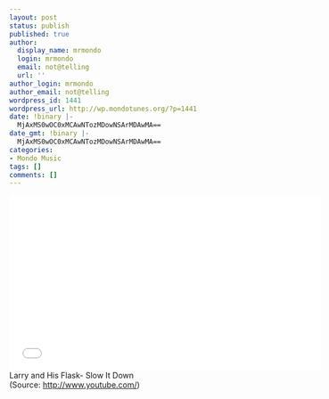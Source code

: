 ```yaml
---
layout: post
status: publish
published: true
author:
  display_name: mrmondo
  login: mrmondo
  email: not@telling
  url: ''
author_login: mrmondo
author_email: not@telling
wordpress_id: 1441
wordpress_url: http://wp.mondotunes.org/?p=1441
date: !binary |-
  MjAxMS0wOC0xMCAwNTozMDowNSArMDAwMA==
date_gmt: !binary |-
  MjAxMS0wOC0xMCAwNTozMDowNSArMDAwMA==
categories:
- Mondo Music
tags: []
comments: []
---
```

<iframe width="560" height="315" src="//www.youtube.com/embed/5K_0ie1zPSQ" frameborder="0"> </iframe>
Larry and His Flask- Slow It Down
<div class="attribution">(<span>Source:</span> <a href="http://www.youtube.com/">http://www.youtube.com/</a>)</div>

